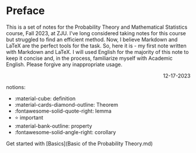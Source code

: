 # Preface
This is a set of notes for the Probability Theory and Mathematical Statistics course, Fall 2023, at ZJU. I’ve long considered taking notes for this course but struggled to find an efficient method. Now, I believe Markdown and LaTeX are the perfect tools for the task. So, here it is - my first note written with Markdown and LaTeX. I will used English for the majority of this note to keep it concise and, in the process, familiarize myself with Academic English. Please forgive any inappropriate usage.
<p align="right">12-17-2023</p>

notions:

- :material-cube: definition
- :material-cards-diamond-outline: Theorem
- :fontawesome-solid-quote-right: lemma
- :star: important
- :material-bank-outline: property
- :fontawesome-solid-angle-right: corollary


Get started with [Basics](Basic of the Probability Theory.md)

